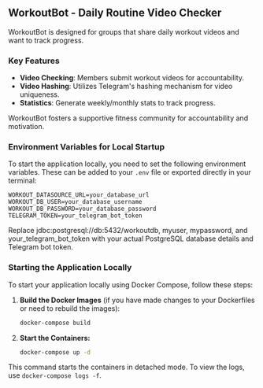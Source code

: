 ## WorkoutBot - Daily Routine Video Checker

WorkoutBot is designed for groups that share daily workout videos and want to track progress.


### Key Features

- **Video Checking**: Members submit workout videos for accountability.
- **Video Hashing**: Utilizes Telegram's hashing mechanism for video  uniqueness.
- **Statistics**: Generate weekly/monthly stats to track progress.

WorkoutBot fosters a supportive fitness community for accountability and motivation.

### Environment Variables for Local Startup

To start the application locally, you need to set the following environment variables.
These can be added to your `.env` file or exported directly in your terminal:

```plaintext
WORKOUT_DATASOURCE_URL=your_database_url
WORKOUT_DB_USER=your_database_username
WORKOUT_DB_PASSWORD=your_database_password
TELEGRAM_TOKEN=your_telegram_bot_token
```

Replace jdbc:postgresql://db:5432/workoutdb, myuser, mypassword, and your_telegram_bot_token
with your actual PostgreSQL database details and Telegram bot token.

### Starting the Application Locally

To start your application locally using Docker Compose, follow these steps:

1. **Build the Docker Images** (if you have made changes to your Dockerfiles or need to rebuild the images):

    ```bash
   docker-compose build
   ```
   
2. **Start the Containers:**
     
   ```bash
   docker-compose up -d
   ```
   
This command starts the containers in detached mode. To view the logs, use `docker-compose logs -f`.